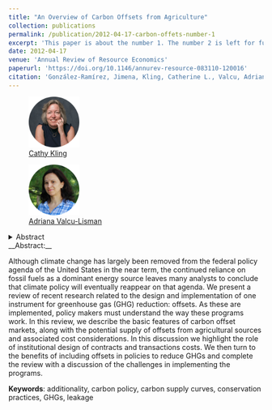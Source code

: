 ```yaml
---
title: "An Overview of Carbon Offsets from Agriculture"
collection: publications
permalink: /publication/2012-04-17-carbon-offets-number-1
excerpt: 'This paper is about the number 1. The number 2 is left for future work.'
date: 2012-04-17
venue: 'Annual Review of Resource Economics'
paperurl: 'https://doi.org/10.1146/annurev-resource-083110-120016'
citation: 'González-Ramírez, Jimena, Kling, Catherine L., Valcu, Adriana. (2012). &quot;An Overview of Carbon Offsets from Agriculture.&quot; <i>Annual Review of Resource Economics</i>. 4(1).'
---
```



<body>
<div class="image-container">
        <figure>
            <img src="/images/co-authors/Cathy_kling.png" alt="Cathy" width="100" height="auto">
            <figcaption><a href="https://economics.cornell.edu/catherine-kling" target="_blank">Cathy Kling</a></figcaption>
        </figure>
        <figure>
            <img src="/images/co-authors/adriana_valcu.png" alt="Image 2" width="100" height="auto">
            <figcaption><a href="https://www.ers.usda.gov/authors/ers-staff-directory/adriana-valcu-lisman/" target="_blank">Adriana Valcu-Lisman</a></figcaption>
        </figure>
        <!-- Add more images as needed -->
    </div>
</body>


<details>
<summary>
Abstract
</summary>

Although climate change has largely been removed from the federal policy agenda of the United States in the near term, the continued reliance on fossil fuels as a dominant energy source leaves many analysts to conclude that climate policy will eventually reappear on that agenda. We present a review of recent research related to the design and implementation of one instrument for greenhouse gas (GHG) reduction: offsets. As these are implemented, policy makers must understand the way these programs work. In this review, we describe the basic features of carbon offset markets, along with the potential supply of offsets from agricultural sources and associated cost considerations. In this discussion we highlight the role of institutional design of contracts and transactions costs. We then turn to the benefits of including offsets in policies to reduce GHGs and complete the review with a discussion of the challenges in implementing the programs.

<details class="sub_detail">
<summary>This is a sub detail</summary>
Blah blah blah
</details>

</details>
__Abstract:__

Although climate change has largely been removed from the federal policy agenda of the United States in the near term, the continued reliance on fossil fuels as a dominant energy source leaves many analysts to conclude that climate policy will eventually reappear on that agenda. We present a review of recent research related to the design and implementation of one instrument for greenhouse gas (GHG) reduction: offsets. As these are implemented, policy makers must understand the way these programs work. In this review, we describe the basic features of carbon offset markets, along with the potential supply of offsets from agricultural sources and associated cost considerations. In this discussion we highlight the role of institutional design of contracts and transactions costs. We then turn to the benefits of including offsets in policies to reduce GHGs and complete the review with a discussion of the challenges in implementing the programs.

__Keywords__: additionality, carbon policy, carbon supply curves, conservation practices, GHGs, leakage


